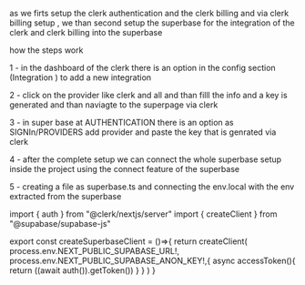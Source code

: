 <!-- how all integrations work -->
as we firts setup the clerk authentication and the clerk billing and via clerk billing setup , we than second setup the superbase for the integration of the clerk and clerk billing into the superbase


how the steps work

1 - in the dashboard of the clerk there is an option in the config section (Integration ) to add a new integration

2 - click on the provider like clerk and all and than filll the info and a key is generated and than naviagte to the superpage via clerk

3 - in super base at AUTHENTICATION there is an option as SIGNIn/PROVIDERS add provider and paste the key that is genrated via clerk

4 - after the complete setup we can connect the whole superbase setup inside the project using the connect feature of the superbase

5 - creating a file as superbase.ts and connecting the env.local with the env extracted from the superbase 

<!-- example code -->
import { auth } from "@clerk/nextjs/server"
import { createClient } from "@supabase/supabase-js"

export const createSuperbaseClient = ()=>{
    return createClient(
        process.env.NEXT_PUBLIC_SUPABASE_URL!,
        process.env.NEXT_PUBLIC_SUPABASE_ANON_KEY!,{
            async accessToken(){
                return ((await auth()).getToken())
            }
        }
    )
}
<!-- an example code for the setup for the superbase into the superbase.ts -->